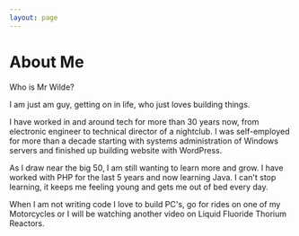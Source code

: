 ```yaml
---
layout: page
---
```

# About Me

Who is Mr Wilde?

I am just am guy, getting on in life, who just loves building things.

I have worked in and around tech for more than 30 years now, from electronic engineer to technical director of a nightclub. 
I was self-employed for more than a decade starting with systems administration of Windows servers and finished up building website with WordPress.

As I draw near the big 50, I am still wanting to learn more and grow. I have worked with PHP for the last 5 years and now learning Java. 
I can't stop learning, it keeps me feeling young and gets me out of bed every day.

When I am not writing code I love to build PC's, go for rides on one of my Motorcycles or I will be watching another video 
on Liquid Fluoride Thorium Reactors.
